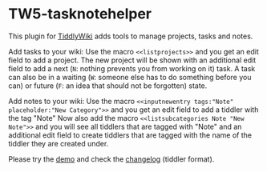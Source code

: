 # TW5-tasknotehelper

This plugin for
[TiddlyWiki](https://tiddlywiki.com)
adds tools to manage projects, tasks and notes.

Add tasks to your wiki: Use the macro
`<<listprojects>>`
and you get an edit
field to add a project. The new project will be shown with an additional edit
field to add a next (`N`: nothing prevents you from working on it) task. A task
can also be in a waiting (`W`: someone else has to do something before you can)
or future (`F`: an idea that should not be forgotten) state.

Add notes to your wiki: Use the macro
`<<inputnewentry tags:"Note" placeholder:"New Category">>`
and you get an edit field to add a tiddler with the tag "Note" Now also add the
macro
`<<listsubcategories Note "New Note">>`
and you will see all tiddlers that are tagged with "Note" and an additional
edit field to create tiddlers that are tagged with the name of the tiddler they
are created under.

Please try the [demo](https://pivotal-stereo-34.tiddlyhost.com)
and check the
[changelog](plugins/tasknotehelper/changelog.tid)
(tiddler format).
